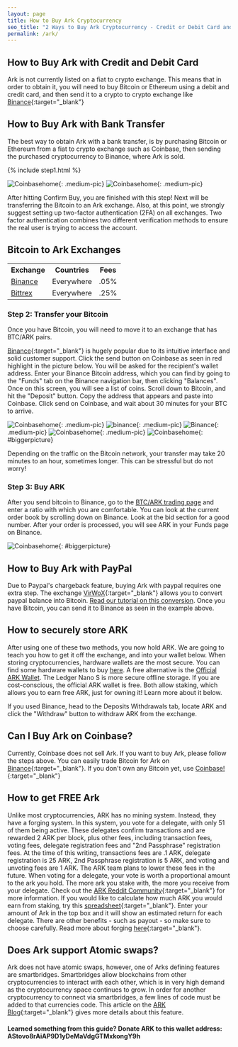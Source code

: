 ```yaml
---
layout: page
title: How to Buy Ark Cryptocurrency
seo_title: "2 Ways to Buy Ark Cryptocurrency - Credit or Debit Card and Bank Transfer"
permalink: /ark/
---
```



## How to Buy Ark with Credit and Debit Card

Ark is not currently listed on a fiat to crypto exchange. This means that in order to obtain it, you will need to buy Bitcoin or Ethereum using a debit and credit card, and then send it to a crypto to crypto exchange like [Binance](https://www.binance.com/?ref=18991911){:target="_blank"}



## How to Buy Ark with Bank Transfer

The best way to obtain Ark with a bank transfer, is by purchasing Bitcoin or Ethereum from a fiat to crypto exchange such as Coinbase, then sending the purchased cryptocurrency to Binance, where Ark is sold.

{% include step1.html %}




![Coinbasehome](/img/Coinbase3.png){: .medium-pic}
![Coinbasehome](/img/Coinbase2.png){: .medium-pic}

After hitting Confirm Buy, you are finished with this step! Next will be transferring the Bitcoin to an Ark exchange. Also, at this point, we strongly suggest setting up two-factor authentication (2FA) on all exchanges. Two factor authentication  combines two different verification methods to ensure the real user is trying to access the account.

## Bitcoin to Ark Exchanges
<table class="basic-table" align="center">
 <tr>
  <th>Exchange</th>
  <th>Countries</th>
  <th>Fees</th>
 </tr>

 <tr>
  <td><a href="https://www.binance.com/?ref=18991911"> Binance</a></td>
  <td>Everywhere</td>
  <td>.05% </td>
 </tr>


 <tr>
  <td><a href="https://bittrex.com/">Bittrex</a></td>
  <td>Everywhere</td>
  <td>.25%</td>
 </tr>

</table>

### Step 2: Transfer your Bitcoin

Once you have Bitcoin, you will need to move it to an exchange that has BTC/ARK pairs.

[Binance](https://www.binance.com/?ref=18991911){:target="_blank"} is hugely popular due to its intuitive interface and solid customer support. Click the send button on Coinbase as seen in red highlight in the picture below. You will be asked for the recipient's wallet address. Enter your Binance Bitcoin address, which you can find by going to the "Funds" tab on the Binance navigation bar, then clicking "Balances". Once on this screen, you will see a list of coins. Scroll down to Bitcoin, and hit the "Deposit" button. Copy the address that appears and paste into Coinbase. Click send on Coinbase, and wait about 30 minutes for your BTC to arrive.

![Coinbasehome](/img/Send1.png){: .medium-pic}
![binance](/img/binancedeposit.png){: .medium-pic}
![Binance](/img/binancedeposit2.png){: .medium-pic}
![Coinbasehome](/img/Send2.png){: .medium-pic}
![Coinbasehome](/img/Send3.png){: #biggerpicture}


Depending on the traffic on the Bitcoin network, your transfer may take 20 minutes to an hour, sometimes longer. This can be stressful but do not worry!

### Step 3: Buy ARK

After you send bitcoin to Binance, go to the [BTC/ARK trading page](https://www.binance.com/trade.html?symbol=ARK_BTC) and enter a ratio with which you are comfortable. You can look at the current order book by scrolling down on Binance. Look at the bid section for a good number. After your order is processed, you will see ARK in your Funds page on Binance.

![Coinbasehome](/img/arkex.png){: #biggerpicture}

## How to Buy Ark with PayPal

Due to Paypal's chargeback feature, buying Ark with paypal requires one extra step. The exchange [VirWoX](https://www.virwox.com?r=22aa25){:target="_blank"} allows you to convert paypal balance into Bitcoin. [Read our tutorial on this conversion](/buy-bitcoin/paypal/). Once you have Bitcoin, you can send it to Binance as seen in the example above.

## How to securely store ARK 

 After using one of these two methods, you now hold ARK. We are going to teach you how to get it off the exchange, and into your wallet below. When storing cryptocurrencies, hardware wallets are the most secure. You can find some hardware wallets to buy [here](https://www.ledgerwallet.com/r/607d). A free alternative is the [Official ARK Wallet](https://github.com/ArkEcosystem/ark-desktop). The Ledger Nano S is more secure offline storage. If you are cost-conscious, the official ARK wallet is free. Both allow staking, which allows you to earn free ARK, just for owning it! Learn more about it below.

 If you used Binance, head to the Deposits Withdrawals tab, locate ARK and click the "Withdraw" button to withdraw ARK from the exchange.

## Can I Buy Ark on Coinbase?

Currently, Coinbase does not sell Ark. If you want to buy Ark, please follow the steps above. You can easily trade Bitcoin for Ark on [Binance](https://www.binance.com/?ref=18991911){:target="_blank"}. If you don't own any Bitcoin yet, use [Coinbase!](https://www.coinbase.com/join/53bc38a3b11f6623df000004){:target="_blank"}

## How to get FREE Ark

Unlike most cryptocurrencies, ARK has no mining system. Instead, they have a forging system. In this system, you vote for a delegate, with only 51 of them being active. These delegates confirm transactions and are rewarded 2 ARK per block, plus other fees, including transaction fees, voting fees, delegate registration fees and "2nd Passphrase" registration fees. At the time of this writing, transactions fees are .1 ARK, delegate registration is 25 ARK, 2nd Passphrase registration is 5 ARK, and voting and unvoting fees are 1 ARK. The ARK team plans to lower these fees in the future. When voting for a delegate, your vote is worth a proportional amount to the ark you hold. The more ark you stake with, the more you receive from your delegate. Check out the [ARK  Reddit Community](https://www.reddit.com/r/ArkEcosystem/){:target="_blank"} for more information. If you would like to calculate how much ARK you would earn from staking, try this [spreadsheet](https://docs.google.com/spreadsheets/d/1FGo3FkC3uSWXGHatPQyny2brMWjAIJsHFCR-Lhkl_m0/edit#gid=0){:target="_blank"}. Enter your amount of Ark in the top box and it will show an estimated return for each delegate. There are other benefits - such as payout - so make sure to choose carefully. Read more about forging [here](https://blog.ark.io/lets-forge-some-ark-rewards-kick-in-at-block-75-600-abe2e7bf2b98){:target="_blank"}.

## Does Ark support Atomic swaps?

Ark does not have atomic swaps, however, one of Arks defining features are smartbridges. Smartbridges allow blockchains from other cryptocurrencies to interact with each other, which is in very high demand as the cryptocurrency space continues to grow. In order for another cryptocurrency to connect via smartbridges, a few lines of code must be added to that currencies code. This article on the [ARK Blog](https://blog.ark.io/smartbridge-technology-by-ark-ab3e97a081db){:target="_blank"} gives more details about this feature.


#### Learned something from this guide? Donate ARK to this wallet address: AStovo8rAiAP9D1yDeMaVdgGTMxkongY9h
